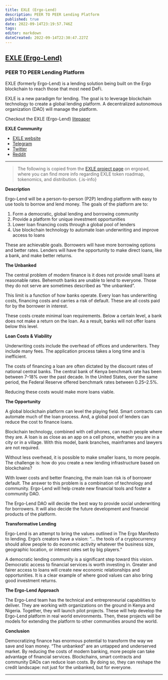```yaml
---
title: EXLE (Ergo-Lend)
description: PEER TO PEER Lending Platform
published: true
date: 2022-09-14T23:19:57.746Z
tags: 
editor: markdown
dateCreated: 2022-09-14T22:30:47.227Z
---
```


## [EXLE (Ergo-Lend)](https://www.ergolend.org/)
### PEER TO PEER Lending Platform
EXLE (formerly Ergo-Lend) is a lending solution being built on the Ergo blockchain to reach those that most need DeFi.
 

EXLE is a new paradigm for lending. The goal is to leverage blockchain technology to create a global lending platform. A decentralized autonomous organization (DAO) will manage the platform.

Checkout the EXLE (Ergo-Lend) [litepaper](https://ergopad-pdfs.s3.us-west-2.amazonaws.com/ergo-lend-lite-paper-en.pdf)

**EXLE Community**
- [EXLE website](https://www.ergolend.org/) 
- [Telegram](https://t.me/ErgoLend)
- [Twitter](https://twitter.com/ErgoLend)
- [Reddit](https://www.reddit.com/r/ergolend/)

-----

> The following is copied from the [EXLE project page](https://www.ergopad.io/projects/ergolend) on ergopad, where you can find more info regarding EXLE token roadmap, tokenomics, and distribution.
{.is-info}

**Description**

Ergo-Lend will be a person-to-person (P2P) lending platform with easy to use tools to borrow and lend money. The goals of the platform are to:
1. Form a democratic, global lending and borrowing community
1. Provide a platform for unique investment opportunities
1. Lower loan financing costs through a global pool of lenders
1. Use blockchain technology to automate loan underwriting and improve access to loans

These are achievable goals. Borrowers will have more borrowing options and better rates. Lenders will have the opportunity to make direct loans, like a bank, and make better returns.

**The Unbanked**

The central problem of modern finance is it does not provide small loans at reasonable rates. Behemoth banks are unable to lend to everyone. Those they do not serve are sometimes described as “the unbanked”.

This limit is a function of how banks operate. Every loan has underwriting costs, financing costs and carries a risk of default. These are all costs paid for by the borrower in interest.

These costs create minimal loan requirements. Below a certain level, a bank does not make a return on the loan. As a result, banks will not offer loans below this level.

**Loan Costs & Viability**

Underwriting costs include the overhead of offices and underwriters. They include many fees. The application process takes a long time and is inefficient.

The costs of financing a loan are often dictated by the discount rates of national central banks. The central bank of Kenya benchmark rate has been between 7–18% over the past decade. In the United States, over the same period, the Federal Reserve offered benchmark rates between 0.25–2.5%.

Reducing these costs would make more loans viable.

**The Opportunity**

A global blockchain platform can level the playing field. Smart contracts can automate much of the loan process. And, a global pool of lenders can reduce the cost to finance loans.

Blockchain technology, combined with cell phones, can reach people where they are. A loan is as close as an app on a cell phone, whether you are in a city or in a village. With this model, bank branches, mainframes and lawyers are not required.

Without less overhead, it is possible to make smaller loans, to more people. The challenge is: how do you create a new lending infrastructure based on blockchains?

With lower costs and better financing, the main loan risk is of borrower default. The answer to this problem is a combination of technology and community. Ergo-Lend will help create new financial tools and foster a community DAO.

The Ergo-Lend DAO will decide the best way to provide social underwriting for borrowers. It will also decide the future development and financial products of the platform.

**Transformative Lending**

Ergo-Lend is an attempt to bring the values outlined in The Ergo Manifesto to lending. Ergo’s creators have a vision: “… the tools of a cryptocurrency should allow people to do economic activity whatever the business size, geographic location, or interest rates set by big players.”

A democratic lending community is a significant step toward this vision. Democratic access to financial services is worth investing in. Greater and fairer access to loans will create new economic relationships and opportunities. It is a clear example of where good values can also bring good investment returns.

**The Ergo-Lend Approach**

The Ergo-Lend team has the technical and entrepreneurial capabilities to deliver. They are working with organizations on the ground in Kenya and Nigeria. Together, they will launch pilot projects. These will help develop the Ergo-Lend platform in real world environments. Then, these projects will be models for extending the platform to other communities around the world.

**Conclusion**

Democratizing finance has enormous potential to transform the way we save and loan money. “The unbanked” are an untapped and underserved market. By reducing the costs of modern banking, more people can take advantage of financial services. Blockchains, smart contracts and community DAOs can reduce loan costs. By doing so, they can reshape the credit landscape: not just for the unbanked, but for everyone.

------

